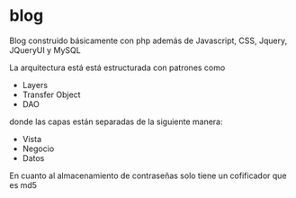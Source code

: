 # blog
Blog construido básicamente con php además de Javascript, CSS, Jquery, JQueryUI y MySQL

La arquitectura está está estructurada con patrones como 

- Layers
- Transfer Object
- DAO

donde las capas están separadas de la siguiente manera:

- Vista
- Negocio
- Datos


En cuanto al almacenamiento de contraseñas solo tiene un cofificador que es md5



